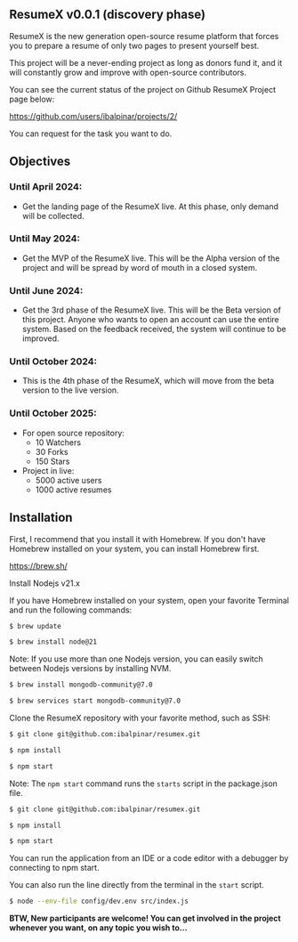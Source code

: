 ## ResumeX v0.0.1 (discovery phase)
ResumeX is the new generation open-source resume platform that forces you to prepare a resume of only two pages to present yourself best.

This project will be a never-ending project as long as donors fund it, and it will constantly grow and improve with open-source contributors.

You can see the current status of the project on Github ResumeX Project page below:

https://github.com/users/ibalpinar/projects/2/

You can request for the task you want to do.

## Objectives

### Until April 2024:
 - Get the landing page of the ResumeX live. At this phase, only demand will be collected.

### Until May 2024:
 - Get the MVP of the ResumeX live. This will be the Alpha version of the project and will be spread by word of mouth in a closed system.

### Until June 2024:
- Get the 3rd phase of the ResumeX live. This will be the Beta version of this project. Anyone who wants to open an account can use the entire system. Based on the feedback received, the system will continue to be improved.

### Until October 2024:
 - This is the 4th phase of the ResumeX, which will move from the beta version to the live version.

### Until October 2025:
 - For open source repository:
   - 10 Watchers
   - 30 Forks
   - 150 Stars
 - Project in live:
   - 5000 active users
   - 1000 active resumes

## Installation

First, I recommend that you install it with Homebrew. If you don't have Homebrew installed on your system, you can install Homebrew first.

https://brew.sh/

Install Nodejs v21.x

If you have Homebrew installed on your system, open your favorite Terminal and run the following commands:
```sh
$ brew update

$ brew install node@21
```
Note: If you use more than one Nodejs version, you can easily switch between Nodejs versions by installing NVM.
```sh
$ brew install mongodb-community@7.0

$ brew services start mongodb-community@7.0
```
Clone the ResumeX repository with your favorite method, such as SSH:
```sh
$ git clone git@github.com:ibalpinar/resumex.git

$ npm install

$ npm start
```
Note: The `npm start` command runs the `starts` script in the package.json file.

```sh
$ git clone git@github.com:ibalpinar/resumex.git

$ npm install

$ npm start
```
You can run the application from an IDE or a code editor with a debugger by connecting to npm start.

You can also run the line directly from the terminal in the `start` script.
```sh
$ node --env-file config/dev.env src/index.js
```

<b>BTW, New participants are welcome! You can get involved in the project whenever you want, on any topic you wish to...</b>
